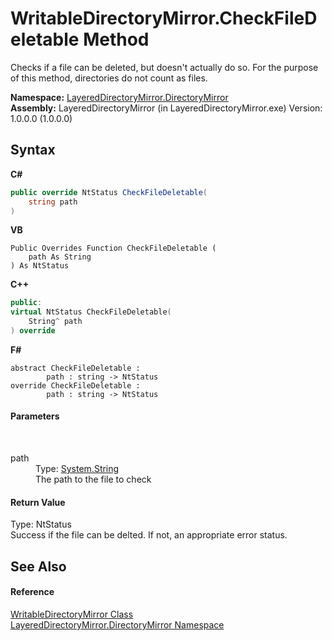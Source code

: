 # WritableDirectoryMirror.CheckFileDeletable Method 
 

Checks if a file can be deleted, but doesn't actually do so. For the purpose of this method, directories do not count as files.

**Namespace:**&nbsp;<a href="8e43a026-b829-c5d6-efc2-1a8c2a152363">LayeredDirectoryMirror.DirectoryMirror</a><br />**Assembly:**&nbsp;LayeredDirectoryMirror (in LayeredDirectoryMirror.exe) Version: 1.0.0.0 (1.0.0.0)

## Syntax

**C#**<br />
``` C#
public override NtStatus CheckFileDeletable(
	string path
)
```

**VB**<br />
``` VB
Public Overrides Function CheckFileDeletable ( 
	path As String
) As NtStatus
```

**C++**<br />
``` C++
public:
virtual NtStatus CheckFileDeletable(
	String^ path
) override
```

**F#**<br />
``` F#
abstract CheckFileDeletable : 
        path : string -> NtStatus 
override CheckFileDeletable : 
        path : string -> NtStatus 
```


#### Parameters
&nbsp;<dl><dt>path</dt><dd>Type: <a href="http://msdn2.microsoft.com/en-us/library/s1wwdcbf" target="_blank">System.String</a><br />The path to the file to check</dd></dl>

#### Return Value
Type: NtStatus<br />Success if the file can be delted. If not, an appropriate error status.

## See Also


#### Reference
<a href="c822f227-d250-a635-4d8e-a5558d8b91b9">WritableDirectoryMirror Class</a><br /><a href="8e43a026-b829-c5d6-efc2-1a8c2a152363">LayeredDirectoryMirror.DirectoryMirror Namespace</a><br />